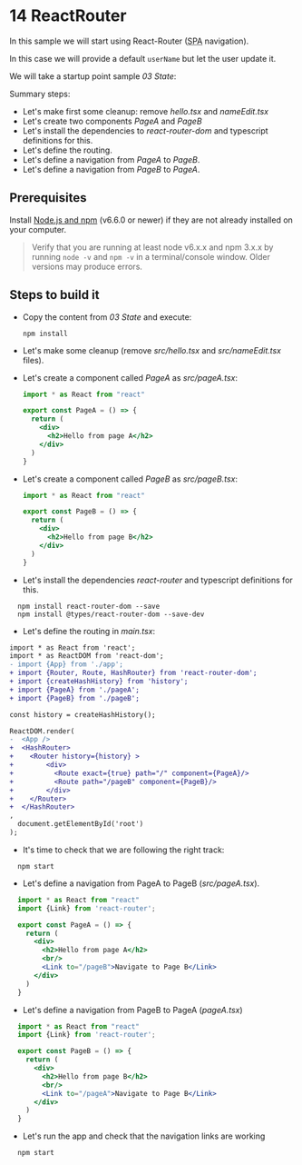 # 14 ReactRouter

In this sample we will start using React-Router (<acronym title="Single Page Application">SPA</acronym> navigation).

In this case we will provide a default `userName` but let the user update
it.


We will take a startup point sample _03 State_:

Summary steps:

- Let's make first some cleanup: remove _hello.tsx_ and _nameEdit.tsx_
- Let's create two components _PageA_ and _PageB_
- Let's install the dependencies to _react-router-dom_ and typescript definitions for this.
- Let's define the routing.
- Let's define a navigation from _PageA_ to _PageB_.
- Let's define a navigation from _PageB_ to _PageA_.

## Prerequisites

Install [Node.js and npm](https://nodejs.org/en/) (v6.6.0 or newer) if they are not already installed on your computer.

> Verify that you are running at least node v6.x.x and npm 3.x.x by running `node -v` and `npm -v` in a terminal/console window. Older versions may produce errors.

## Steps to build it

- Copy the content from _03 State_ and execute:

  ```
  npm install
  ```

- Let's make some cleanup (remove _src/hello.tsx_ and _src/nameEdit.tsx_ files).

- Let's create a component called _PageA_ as _src/pageA.tsx_:

  ```jsx
  import * as React from "react"

  export const PageA = () => {
    return (
      <div>
        <h2>Hello from page A</h2>
      </div>
    )
  }
  ```

- Let's create a component called _PageB_ as _src/pageB.tsx_:

  ```jsx
  import * as React from "react"

  export const PageB = () => {
    return (
      <div>
        <h2>Hello from page B</h2>
      </div>
    )
  }
  ```

- Let's install the dependencies _react-router_ and typescript definitions for this.

```
  npm install react-router-dom --save
  npm install @types/react-router-dom --save-dev  
```

- Let's define the routing in _main.tsx_:

```diff
import * as React from 'react';
import * as ReactDOM from 'react-dom';
- import {App} from './app';
+ import {Router, Route, HashRouter} from 'react-router-dom';
+ import {createHashHistory} from 'history';
+ import {PageA} from './pageA';
+ import {PageB} from './pageB';

const history = createHashHistory();

ReactDOM.render(
-  <App />
+  <HashRouter>
+    <Router history={history} >    
+        <div>    
+          <Route exact={true} path="/" component={PageA}/>
+          <Route path="/pageB" component={PageB}/>
+        </div>
+    </Router>    
+  </HashRouter>
,
  document.getElementById('root')
);
```

- It's time to check that we are following the right track:

```
  npm start
```

- Let's define a navigation from PageA to PageB (_src/pageA.tsx_).

```jsx
  import * as React from "react"
  import {Link} from 'react-router';

  export const PageA = () => {
    return (
      <div>
        <h2>Hello from page A</h2>
        <br/>
        <Link to="/pageB">Navigate to Page B</Link>
      </div>
    )
  }
```

- Let's define a navigation from PageB to PageA  (_pageA.tsx_)

```jsx
  import * as React from "react"
  import {Link} from 'react-router';

  export const PageB = () => {
    return (
      <div>
        <h2>Hello from page B</h2>
        <br/>
        <Link to="/pageA">Navigate to Page B</Link>
      </div>
    )
  }
```


- Let's run the app and check that the navigation links are working

```
  npm start
```
